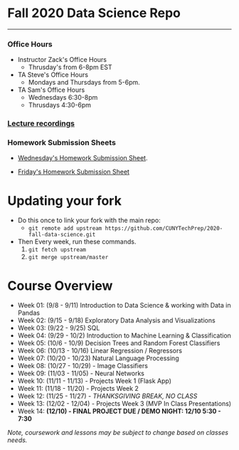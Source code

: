 # Fall 2020 Data Science Repo
---

### Office Hours
* Instructor Zack's Office Hours
	* Thrusday's from 6-8pm EST
* TA Steve's Office Hours
	* Mondays and Thursdays from 5-6pm.
* TA Sam's Office Hours
	* Wednesdays 6:30-8pm
	* Thrusdays 4:30-6pm

### [Lecture recordings](https://bit.ly/32vdYBn)


### Homework Submission Sheets
* [Wednesday's Homework Submission Sheet](https://docs.google.com/spreadsheets/d/19mFx4h5Fa1XIIO0Hoodo8AQAnuPxUhFIptNJRAxn_hs/edit?usp=sharing).

* [Friday's Homework Submission Sheet](https://docs.google.com/spreadsheets/d/1K6N3USZtQcBtFgnNo0kRRn1CaGi2HHENZYZxw4xNTkI/edit?usp=sharing)



# Updating your fork
* Do this once to link your fork with the main repo:  
	* `git remote add upstream https://github.com/CUNYTechPrep/2020-fall-data-science.git`
* Then Every week, run these commands.
	1. `git fetch upstream`
	2. `git merge upstream/master`


# Course Overview
* Week 01: (9/8 - 9/11)  Introduction to Data Science & working with Data in Pandas
* Week 02: (9/15 - 9/18)  Exploratory Data Analysis and Visualizations
* Week 03: (9/22 - 9/25)  SQL
* Week 04: (9/29 - 10/2)  Introduction to Machine Learning & Classification
* Week 05: (10/6 - 10/9)  Decision Trees and Random Forest Classifiers
* Week 06: (10/13 - 10/16)  Linear Regression / Regressors  
* Week 07: (10/20 - 10/23)  Natural Language Processing
* Week 08: (10/27 - 10/29) - Image Classifiers
* Week 09: (11/03 - 11/05) - Neural Networks
* Week 10: (11/11 - 11/13) - Projects Week 1 (Flask App)
* Week 11: (11/18 - 11/20) - Projects Week 2  
* Week 12: (11/25 - 11/27) - _THANKSGIVING BREAK, NO CLASS_
* Week 13: (12/02 - 12/04) - Projects Week 3 (MVP In Class Presentations)
* Week 14: __(12/10) - FINAL PROJECT DUE / DEMO NIGHT: 12/10 5:30 - 7:30__


_Note, coursework and lessons may be subject to change based on classes needs._





